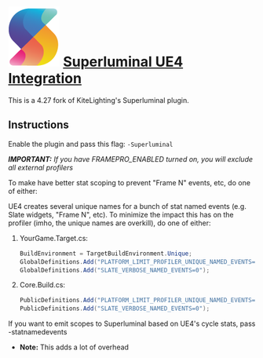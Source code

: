# ![](Resources/Icon128.png) [Superluminal UE4 Integration](https://www.superluminal.eu/)

This is a 4.27 fork of KiteLighting's Superluminal plugin.

## Instructions

Enable the plugin and pass this flag: `-Superluminal`

_**IMPORTANT:** If you have FRAMEPRO_ENABLED turned on, you will exclude all external profilers_

To make have better stat scoping to prevent "Frame N" events, etc, do one of either:

UE4 creates several unique names for a bunch of stat named events (e.g. Slate widgets, "Frame N", etc).  To minimize the impact this has on the profiler (imho, the unique names are overkill), do one of either:

1. YourGame.Target.cs:

    ```csharp
    BuildEnvironment = TargetBuildEnvironment.Unique;
    GlobalDefinitions.Add("PLATFORM_LIMIT_PROFILER_UNIQUE_NAMED_EVENTS=1");
    GlobalDefinitions.Add("SLATE_VERBOSE_NAMED_EVENTS=0");
	
    ```

1. Core.Build.cs:

    ```csharp
    PublicDefinitions.Add("PLATFORM_LIMIT_PROFILER_UNIQUE_NAMED_EVENTS=1");
    PublicDefinitions.Add("SLATE_VERBOSE_NAMED_EVENTS=0");
    ```
If you want to emit scopes to Superluminal based on UE4's cycle stats, pass -statnamedevents
* **Note:** This adds a lot of overhead
